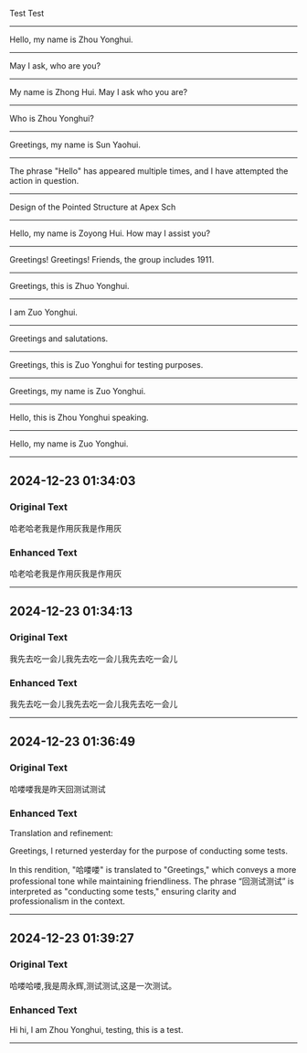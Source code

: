 Test Test

---

Hello, my name is Zhou Yonghui.

---

May I ask, who are you?

---

My name is Zhong Hui. May I ask who you are?

---

Who is Zhou Yonghui?

---

Greetings, my name is Sun Yaohui.

---

The phrase "Hello" has appeared multiple times, and I have attempted the action in question.

---

Design of the Pointed Structure at Apex Sch

---

Hello, my name is Zoyong Hui. How may I assist you?

---

Greetings! Greetings! Friends, the group includes 1911.

---

Greetings, this is Zhuo Yonghui.

---

I am Zuo Yonghui.

---

Greetings and salutations.

---

Greetings, this is Zuo Yonghui for testing purposes.

---

Greetings, my name is Zuo Yonghui.

---

Hello, this is Zhou Yonghui speaking.

---

Hello, my name is Zuo Yonghui.

---


## 2024-12-23 01:34:03

### Original Text
哈老哈老我是作用灰我是作用灰

### Enhanced Text
哈老哈老我是作用灰我是作用灰

---

## 2024-12-23 01:34:13

### Original Text
我先去吃一会儿我先去吃一会儿我先去吃一会儿

### Enhanced Text
我先去吃一会儿我先去吃一会儿我先去吃一会儿

---

## 2024-12-23 01:36:49

### Original Text
哈喽喽我是昨天回测试测试

### Enhanced Text
Translation and refinement:

Greetings, I returned yesterday for the purpose of conducting some tests.

In this rendition, "哈喽喽" is translated to "Greetings," which conveys a more professional tone while maintaining friendliness. The phrase “回测试测试” is interpreted as "conducting some tests," ensuring clarity and professionalism in the context.

---

## 2024-12-23 01:39:27

### Original Text
哈喽哈喽,我是周永辉,测试测试,这是一次测试。

### Enhanced Text
Hi hi, I am Zhou Yonghui, testing, this is a test.

---
